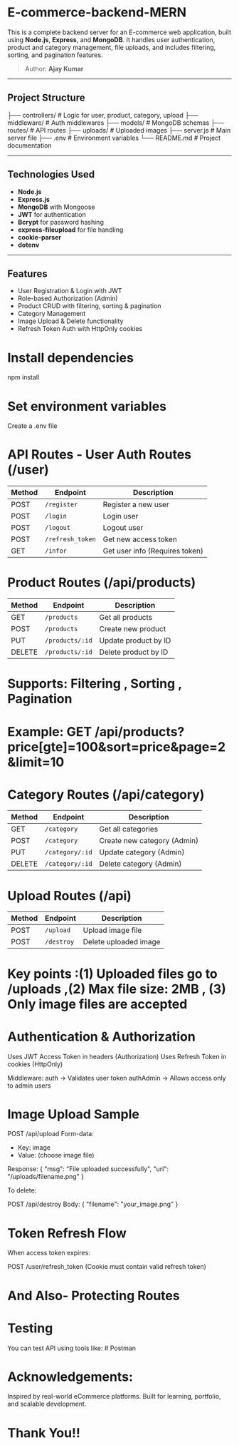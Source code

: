 # E-commerce-backend-MERN

This is a complete backend server for an E-commerce web application, built using **Node.js**, **Express**, and **MongoDB**. It handles user authentication, product and category management, file uploads, and includes filtering, sorting, and pagination features.

> Author: **Ajay Kumar**

---

## Project Structure

├── controllers/ # Logic for user, product, category, upload
├── middleware/ # Auth middlewares
├── models/ # MongoDB schemas
├── routes/ # API routes
├── uploads/ # Uploaded images
├── server.js # Main server file
├── .env # Environment variables
└── README.md # Project documentation

---

## Technologies Used

- **Node.js**
- **Express.js**
- **MongoDB** with Mongoose
- **JWT** for authentication
- **Bcrypt** for password hashing
- **express-fileupload** for file handling
- **cookie-parser**
- **dotenv**

---

## Features

- User Registration & Login with JWT
- Role-based Authorization (Admin)
- Product CRUD with filtering, sorting & pagination
- Category Management
- Image Upload & Delete functionality
- Refresh Token Auth with HttpOnly cookies

# Install dependencies

npm install

# Set environment variables

Create a .env file

# API Routes - User Auth Routes (/user)

| Method | Endpoint         | Description                    |
| ------ | ---------------- | ------------------------------ |
| POST   | `/register`      | Register a new user            |
| POST   | `/login`         | Login user                     |
| POST   | `/logout`        | Logout user                    |
| POST   | `/refresh_token` | Get new access token           |
| GET    | `/infor`         | Get user info (Requires token) |

# Product Routes (/api/products)

| Method | Endpoint        | Description          |
| ------ | --------------- | -------------------- |
| GET    | `/products`     | Get all products     |
| POST   | `/products`     | Create new product   |
| PUT    | `/products/:id` | Update product by ID |
| DELETE | `/products/:id` | Delete product by ID |

# Supports: Filtering , Sorting , Pagination

# Example: GET /api/products?price[gte]=100&sort=price&page=2&limit=10

# Category Routes (/api/category)

| Method | Endpoint        | Description                 |
| ------ | --------------- | --------------------------- |
| GET    | `/category`     | Get all categories          |
| POST   | `/category`     | Create new category (Admin) |
| PUT    | `/category/:id` | Update category (Admin)     |
| DELETE | `/category/:id` | Delete category (Admin)     |

# Upload Routes (/api)

| Method | Endpoint   | Description           |
| ------ | ---------- | --------------------- |
| POST   | `/upload`  | Upload image file     |
| POST   | `/destroy` | Delete uploaded image |

# Key points :(1) Uploaded files go to /uploads ,(2) Max file size: 2MB , (3) Only image files are accepted

# Authentication & Authorization

Uses JWT Access Token in headers (Authorization)
Uses Refresh Token in cookies (HttpOnly)

Middleware:
auth → Validates user token
authAdmin → Allows access only to admin users

# Image Upload Sample

POST /api/upload
Form-data:

- Key: image
- Value: (choose image file)

Response:
{
"msg": "File uploaded successfully",
"url": "/uploads/filename.png"
}

To delete:

POST /api/destroy
Body: { "filename": "your_image.png" }

# Token Refresh Flow

When access token expires:

POST /user/refresh_token
(Cookie must contain valid refresh token)

# And Also- Protecting Routes

# Testing

You can test API using tools like: # Postman

# Acknowledgements:

Inspired by real-world eCommerce platforms.
Built for learning, portfolio, and scalable development.

# Thank You!!
